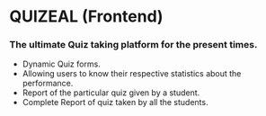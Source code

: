 # QUIZEAL (Frontend)

### The ultimate Quiz taking platform for the present times.

- Dynamic Quiz forms.
- Allowing users to know their respective statistics about the performance.
- Report of the particular quiz given by a student.
- Complete Report of quiz taken by all the students.

